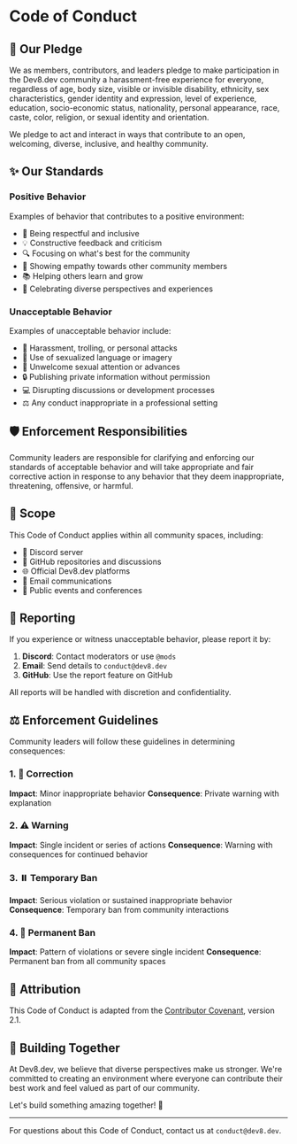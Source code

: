 # Code of Conduct

## 🌟 Our Pledge

We as members, contributors, and leaders pledge to make participation in the Dev8.dev community a harassment-free experience for everyone, regardless of age, body size, visible or invisible disability, ethnicity, sex characteristics, gender identity and expression, level of experience, education, socio-economic status, nationality, personal appearance, race, caste, color, religion, or sexual identity and orientation.

We pledge to act and interact in ways that contribute to an open, welcoming, diverse, inclusive, and healthy community.

## ✨ Our Standards

### Positive Behavior
Examples of behavior that contributes to a positive environment:
- 🤝 Being respectful and inclusive
- 💡 Constructive feedback and criticism
- 🔍 Focusing on what's best for the community
- 🙏 Showing empathy towards other community members
- 📚 Helping others learn and grow
- 🎉 Celebrating diverse perspectives and experiences

### Unacceptable Behavior
Examples of unacceptable behavior include:
- 🚫 Harassment, trolling, or personal attacks
- 💬 Use of sexualized language or imagery
- 📧 Unwelcome sexual attention or advances
- 🔒 Publishing private information without permission
- 💻 Disrupting discussions or development processes
- ⚖️ Any conduct inappropriate in a professional setting

## 🛡️ Enforcement Responsibilities

Community leaders are responsible for clarifying and enforcing our standards of acceptable behavior and will take appropriate and fair corrective action in response to any behavior that they deem inappropriate, threatening, offensive, or harmful.

## 📍 Scope

This Code of Conduct applies within all community spaces, including:
- 💬 Discord server
- 🐙 GitHub repositories and discussions
- 🌐 Official Dev8.dev platforms
- 📧 Email communications
- 🎤 Public events and conferences

## 🚨 Reporting

If you experience or witness unacceptable behavior, please report it by:

1. **Discord**: Contact moderators or use `@mods`
2. **Email**: Send details to `conduct@dev8.dev`
3. **GitHub**: Use the report feature on GitHub

All reports will be handled with discretion and confidentiality.

## ⚖️ Enforcement Guidelines

Community leaders will follow these guidelines in determining consequences:

### 1. 📢 Correction
**Impact**: Minor inappropriate behavior
**Consequence**: Private warning with explanation

### 2. ⚠️ Warning
**Impact**: Single incident or series of actions
**Consequence**: Warning with consequences for continued behavior

### 3. ⏸️ Temporary Ban
**Impact**: Serious violation or sustained inappropriate behavior
**Consequence**: Temporary ban from community interactions

### 4. 🚫 Permanent Ban
**Impact**: Pattern of violations or severe single incident
**Consequence**: Permanent ban from all community spaces

## 💚 Attribution

This Code of Conduct is adapted from the [Contributor Covenant](https://www.contributor-covenant.org/), version 2.1.

## 🤝 Building Together

At Dev8.dev, we believe that diverse perspectives make us stronger. We're committed to creating an environment where everyone can contribute their best work and feel valued as part of our community.

Let's build something amazing together! 🚀

---

For questions about this Code of Conduct, contact us at `conduct@dev8.dev`.
